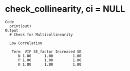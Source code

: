 # check_collinearity, ci = NULL

    Code
      print(out)
    Output
      # Check for Multicollinearity
      
      Low Correlation
      
       Term  VIF SE_factor Increased SE
          N 1.00      1.00         1.00
          P 1.00      1.00         1.00
          K 1.00      1.00         1.00

